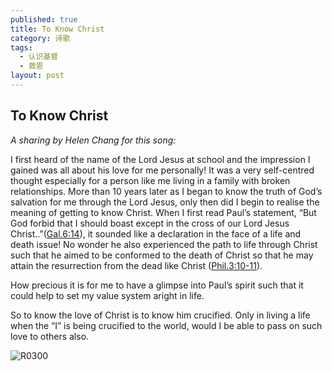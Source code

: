 ```yaml
---
published: true
title: To Know Christ
category: 诗歌
tags:
  - 认识基督
  - 救恩
layout: post
---
```


## To Know Christ

*A sharing by Helen Chang for this song:*

I first heard of the name of the Lord Jesus at school and the impression I gained was all about his love for me personally! It was a very self-centred thought especially for a person like me living in a family with broken relationships. More than 10 years later as I began to know the truth of God’s salvation for me through the Lord Jesus, only then did I begin to realise the meaning of getting to know Christ. When I first read Paul’s statement, “But God forbid that I should boast except in the cross of our Lord Jesus Christ..”([Gal.6:14](https://biblia.com/bible/esv/Gal.6.14)), it sounded like a declaration in the face of a life and death issue! No wonder he also experienced the path to life through Christ such that he aimed to be conformed to the death of Christ so that he may attain the resurrection from the dead like Christ ([Phil.3:10-11](https://biblia.com/bible/esv/Phil.3.10-11)). 

How precious it is for me to have a glimpse into Paul’s spirit such that it could help to set my value system aright in life. 

So to know the love of Christ is to know him crucified. Only in living a life when the “I” is being crucified to the world, would I be able to pass on such love to others also.

![R0300](/Users/samuel/Desktop/Songs/Songs/_posts/R0300.png)